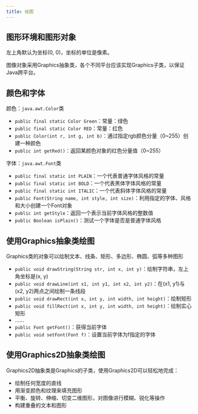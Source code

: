 ```yaml
---
title: 绘图
---
```


## 图形环境和图形对象

左上角默认为坐标(0, 0)，坐标的单位是像素。

图像对象采用Graphics抽象类，各个不同平台应该实现Graphics子类，以保证Java跨平台。

## 颜色和字体

颜色：`java.awt.Color`类

- `public final static Color Green`：常量：绿色
- `public final static Color RED`：常量：红色
- `public Color(int r, int g, int b)`：通过指定rgb颜色分量（0~255）创建一种颜色
- `public int getRed()`：返回某颜色对象的红色分量值（0~255）

字体：`java.awt.Font`类

- `public final static int PLAIN`：一个代表普通字体风格的常量
- `public final static int BOLD`：一个代表黑体字体风格的常量
- `public final static int ITALIC`：一个代表斜体字体风格的常量
- `public Font(String name, int style, int size)`：利用指定的字体、风格和大小创建一个Font对象
- `public int getStyle`：返回一个表示当前字体风格的整数值
- `public Boolean isPlain()`：测试一个字体是否是普通字体风格

## 使用Graphics抽象类绘图

Graphics类的对象可以绘制文本、线条、矩形、多边形、椭圆、弧等多种图形

- `public void drawString(String str, int x, int y)`：绘制字符串，左上角坐标是(x, y)
- `public void drawLine(int x1, int y1, int x2, int y2)`：在(x1, y1)与(x2, y2)两点之间绘制一条线段
- `public void drawRect(int x, int y, int width, int height)`：绘制矩形
- `public void fillRect(int x, int y, int width, int height)`：绘制实心矩形
- ......
- `public Font getFont()`：获得当前字体
- `public void setFont(Font f)`：设置当前字体为f指定的字体

## 使用Graphics2D抽象类绘图

Graphics2D抽象类是Graphics的子类，使用Graphics2D可以轻松地完成：

- 绘制任何宽度的直线
- 用渐变颜色和纹理来填充图形
- 平衡、旋转、伸缩、切变二维图形，对图像进行模糊、锐化等操作
- 构建重叠的文本和图形

